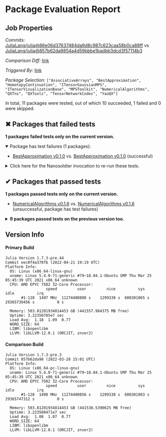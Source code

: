 # Package Evaluation Report

## Job Properties

*Commits:* [JuliaLang/julia@86e06d37637484da9d8c987c623caa58b0ca88ff](https://github.com/JuliaLang/julia/commit/86e06d37637484da9d8c987c623caa58b0ca88ff) vs [JuliaLang/julia@857b62da9854a4d59bbbe1badbb3dcd3f57114b3](https://github.com/JuliaLang/julia/commit/857b62da9854a4d59bbbe1badbb3dcd3f57114b3)

*Comparison Diff:* [link](https://github.com/JuliaLang/julia/compare/857b62da9854a4d59bbbe1badbb3dcd3f57114b3..86e06d37637484da9d8c987c623caa58b0ca88ff)

*Triggered By:* [link](https://github.com/JuliaLang/julia/pull/44189#issuecomment-1105676045)

*Package Selection:* `["AssociativeArrays", "BestApproximation", "HomotopyContinuation", "ITensorGaussianMPS", "ITensorVisualizationBase", "MPSToolkit", "NumericalAlgorithms", "QXTns", "QXTools", "TensorNetworkCodes", "YaoQX"]`

In total, 11 packages were tested, out of which 10 succeeded, 1 failed and 0 were skipped.


## ✖ Packages that failed tests

**1 packages failed tests only on the current version.**

<details open><summary>Package has test failures (1 packages):</summary>
<p>


- [BestApproximation v0.1.0](https://s3.amazonaws.com/julialang-reports/nanosoldier/pkgeval/by_hash/86e06d3_vs_857b62d/BestApproximation.primary.log) vs. [BestApproximation v0.1.0](https://s3.amazonaws.com/julialang-reports/nanosoldier/pkgeval/by_hash/86e06d3_vs_857b62d/BestApproximation.against.log) (successful)

</p>
</details>

<details><summary>Click here for the Nanosoldier invocation to re-run these tests.</summary>
<p>

```
@nanosoldier `runtests(["BestApproximation"], vs = ":release-1.7")`
```

</p>
</details>



## ✔ Packages that passed tests

**1 packages passed tests only on the current version.**

- [NumericalAlgorithms v0.1.6](https://s3.amazonaws.com/julialang-reports/nanosoldier/pkgeval/by_hash/86e06d3_vs_857b62d/NumericalAlgorithms.primary.log) vs. [NumericalAlgorithms v0.1.6](https://s3.amazonaws.com/julialang-reports/nanosoldier/pkgeval/by_hash/86e06d3_vs_857b62d/NumericalAlgorithms.against.log) (unsuccessful, package has test failures)

<details><summary><strong>9 packages passed tests on the previous version too.</strong></summary>
<p>

- [AssociativeArrays v0.0.3](https://s3.amazonaws.com/julialang-reports/nanosoldier/pkgeval/by_hash/86e06d3_vs_857b62d/AssociativeArrays.primary.log)
- [HomotopyContinuation v2.6.4](https://s3.amazonaws.com/julialang-reports/nanosoldier/pkgeval/by_hash/86e06d3_vs_857b62d/HomotopyContinuation.primary.log)
- [ITensorGaussianMPS v0.0.3](https://s3.amazonaws.com/julialang-reports/nanosoldier/pkgeval/by_hash/86e06d3_vs_857b62d/ITensorGaussianMPS.primary.log)
- [ITensorVisualizationBase v0.1.3](https://s3.amazonaws.com/julialang-reports/nanosoldier/pkgeval/by_hash/86e06d3_vs_857b62d/ITensorVisualizationBase.primary.log)
- [MPSToolkit v0.2.4](https://s3.amazonaws.com/julialang-reports/nanosoldier/pkgeval/by_hash/86e06d3_vs_857b62d/MPSToolkit.primary.log)
- [QXTns v1.0.0](https://s3.amazonaws.com/julialang-reports/nanosoldier/pkgeval/by_hash/86e06d3_vs_857b62d/QXTns.primary.log)
- [QXTools v1.0.0](https://s3.amazonaws.com/julialang-reports/nanosoldier/pkgeval/by_hash/86e06d3_vs_857b62d/QXTools.primary.log)
- [TensorNetworkCodes v0.1.0](https://s3.amazonaws.com/julialang-reports/nanosoldier/pkgeval/by_hash/86e06d3_vs_857b62d/TensorNetworkCodes.primary.log)
- [YaoQX v0.1.2](https://s3.amazonaws.com/julialang-reports/nanosoldier/pkgeval/by_hash/86e06d3_vs_857b62d/YaoQX.primary.log)

</p>
</details>


## Version Info

#### Primary Build

```
Julia Version 1.7.3-pre.44
Commit eec0f4a378fb (2022-04-21 19:19 UTC)
Platform Info:
  OS: Linux (x86_64-linux-gnu)
  uname: Linux 5.4.0-71-generic #79~18.04.1-Ubuntu SMP Thu Mar 25 05:45:39 UTC 2021 x86_64 unknown
  CPU: AMD EPYC 7502 32-Core Processor: 
                  speed         user         nice          sys         idle          irq
       #1-128  1497 MHz  11274400808 s    1299338 s  600301065 s  29365739456 s          0 s
       
  Memory: 503.81201934814453 GB (441557.984375 MB free)
  Uptime: 3.22350785e7 sec
  Load Avg:  1.18  1.09  0.77
  WORD_SIZE: 64
  LIBM: libopenlibm
  LLVM: libLLVM-12.0.1 (ORCJIT, znver2)

```

#### Comparison Build

```
Julia Version 1.7.3-pre.3
Commit 857b62da98 (2022-03-28 15:01 UTC)
Platform Info:
  OS: Linux (x86_64-pc-linux-gnu)
  uname: Linux 5.4.0-71-generic #79~18.04.1-Ubuntu SMP Thu Mar 25 05:45:39 UTC 2021 x86_64 unknown
  CPU: AMD EPYC 7502 32-Core Processor: 
                  speed         user         nice          sys         idle          irq
       #1-128  1498 MHz  11274400856 s    1299338 s  600301083 s  29365747312 s          0 s
       
  Memory: 503.81201934814453 GB (441538.5390625 MB free)
  Uptime: 3.223508471e7 sec
  Load Avg:  1.08  1.07  0.77
  WORD_SIZE: 64
  LIBM: libopenlibm
  LLVM: libLLVM-12.0.1 (ORCJIT, znver2)

```
<!-- Generated on 2022-04-21T16:00:52.495 -->
